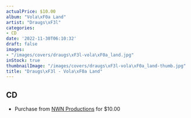 ```yaml
---
actualPrice: $10.00
album: "Vola\xF0a Land"
artist: "Draugs\xF3l"
categories:
- CD
date: '2022-11-30T06:10:32'
draft: false
images:
- "/images/covers/draugs\xF3l-vola\xF0a_land.jpg"
inStock: true
thumbnailImage: "/images/covers/draugs\xF3l-vola\xF0a_land-thumb.jpg"
title: "Draugs\xF3l - Vola\xF0a Land"
---
```


## CD
* Purchase from [NWN Productions](http://shop.nwnprod.com/index.php?route=product/product&path=93&product_id=8970&sort=pd.name&order=ASC) for $10.00
